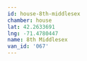 ```yaml
---
id: house-8th-middlesex
chamber: house
lat: 42.2633691
lng: -71.4780447
name: 8th Middlesex
van_id: '067'
---
```

